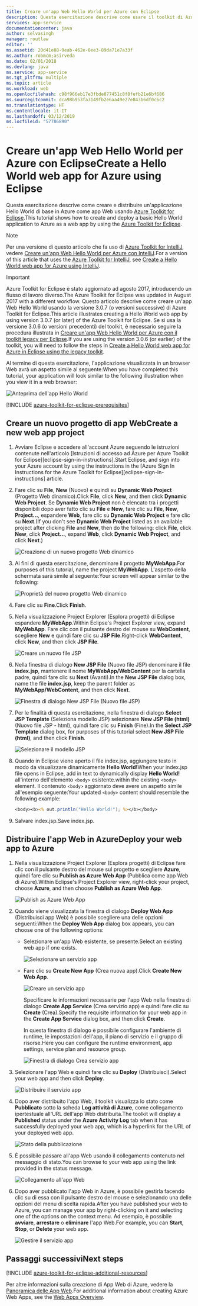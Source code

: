 ```yaml
---
title: Creare un'app Web Hello World per Azure con Eclipse
description: Questa esercitazione descrive come usare il toolkit di Azure per Eclipse per creare un'app Web Hello World per Azure.
services: app-service
documentationcenter: java
author: selvasingh
manager: routlaw
editor: ''
ms.assetid: 20d41e88-9eab-462e-8ee3-89da71e7a33f
ms.author: robmcm;asirveda
ms.date: 02/01/2018
ms.devlang: java
ms.service: app-service
ms.tgt_pltfrm: multiple
ms.topic: article
ms.workload: web
ms.openlocfilehash: c98f966eb17e3fbde877451c8f8fefb21e6bf686
ms.sourcegitcommit: dca98b953fa3149fb2e6aa49e27e843b6df0c6c2
ms.translationtype: HT
ms.contentlocale: it-IT
ms.lasthandoff: 03/12/2019
ms.locfileid: "57786890"
---
```

# <a name="create-a-hello-world-web-app-for-azure-using-eclipse"></a><span data-ttu-id="50d73-103">Creare un'app Web Hello World per Azure con Eclipse</span><span class="sxs-lookup"><span data-stu-id="50d73-103">Create a Hello World web app for Azure using Eclipse</span></span>

<span data-ttu-id="50d73-104">Questa esercitazione descrive come creare e distribuire un'applicazione Hello World di base in Azure come app Web usando [Azure Toolkit for Eclipse].</span><span class="sxs-lookup"><span data-stu-id="50d73-104">This tutorial shows how to create and deploy a basic Hello World application to Azure as a web app by using the [Azure Toolkit for Eclipse].</span></span>

> [!NOTE]
>
> <span data-ttu-id="50d73-105">Per una versione di questo articolo che fa uso di [Azure Toolkit for IntelliJ], vedere [Creare un'app Web Hello World per Azure con IntelliJ][intellij-hello-world].</span><span class="sxs-lookup"><span data-stu-id="50d73-105">For a version of this article that uses the [Azure Toolkit for IntelliJ], see [Create a Hello World web app for Azure using IntelliJ][intellij-hello-world].</span></span>
>

> [!IMPORTANT]
> 
> <span data-ttu-id="50d73-106">Azure Toolkit for Eclipse è stato aggiornato ad agosto 2017, introducendo un flusso di lavoro diverso.</span><span class="sxs-lookup"><span data-stu-id="50d73-106">The Azure Toolkit for Eclipse was updated in August 2017 with a different workflow.</span></span> <span data-ttu-id="50d73-107">Questo articolo descrive come creare un'app Web Hello World usando la versione 3.0.7 (o versioni successive) di Azure Toolkit for Eclipse.</span><span class="sxs-lookup"><span data-stu-id="50d73-107">This article illustrates creating a Hello World web app by using version 3.0.7 (or later) of the Azure Toolkit for Eclipse.</span></span> <span data-ttu-id="50d73-108">Se si usa la versione 3.0.6 (o versioni precedenti) del toolkit, è necessario seguire la procedura illustrata in [Creare un'app Web Hello World per Azure con il toolkit legacy per Eclipse][Legacy Version].</span><span class="sxs-lookup"><span data-stu-id="50d73-108">If you are using the version 3.0.6 (or earlier) of the toolkit, you will need to follow the steps in [Create a Hello World web app for Azure in Eclipse using the legacy toolkit][Legacy Version].</span></span>
> 

<span data-ttu-id="50d73-109">Al termine di questa esercitazione, l'applicazione visualizzata in un browser Web avrà un aspetto simile al seguente:</span><span class="sxs-lookup"><span data-stu-id="50d73-109">When you have completed this tutorial, your application will look similar to the following illustration when you view it in a web browser:</span></span>

![Anteprima dell'app Hello World][browse-web-app]

[!INCLUDE [azure-toolkit-for-eclipse-prerequisites](../includes/azure-toolkit-for-eclipse-prerequisites.md)]

## <a name="create-a-new-web-app-project"></a><span data-ttu-id="50d73-111">Creare un nuovo progetto di app Web</span><span class="sxs-lookup"><span data-stu-id="50d73-111">Create a new web app project</span></span>

1. <span data-ttu-id="50d73-112">Avviare Eclipse e accedere all'account Azure seguendo le istruzioni contenute nell'articolo [Istruzioni di accesso ad Azure per Azure Toolkit for Eclipse][eclipse-sign-in-instructions].</span><span class="sxs-lookup"><span data-stu-id="50d73-112">Start Eclipse, and sign into your Azure account by using the instructions in the [Azure Sign In Instructions for the Azure Toolkit for Eclipse][eclipse-sign-in-instructions] article.</span></span>

1. <span data-ttu-id="50d73-113">Fare clic su **File**, **New** (Nuovo) e quindi su **Dynamic Web Project** (Progetto Web dinamico).</span><span class="sxs-lookup"><span data-stu-id="50d73-113">Click **File**, click **New**, and then click **Dynamic Web Project**.</span></span> <span data-ttu-id="50d73-114">Se **Dynamic Web Project** non è elencato tra i progetti disponibili dopo aver fatto clic su **File** e **New**, fare clic su **File**, **New**, **Project...**, espandere **Web**, fare clic su **Dynamic Web Project** e fare clic su **Next**.</span><span class="sxs-lookup"><span data-stu-id="50d73-114">(If you don't see **Dynamic Web Project** listed as an available project after clicking **File** and **New**, then do the following: click **File**, click **New**, click **Project...**, expand **Web**, click **Dynamic Web Project**, and click **Next**.)</span></span>

   ![Creazione di un nuovo progetto Web dinamico][file-new-dynamic-web-project]

2. <span data-ttu-id="50d73-116">Ai fini di questa esercitazione, denominare il progetto **MyWebApp**.</span><span class="sxs-lookup"><span data-stu-id="50d73-116">For purposes of this tutorial, name the project **MyWebApp**.</span></span> <span data-ttu-id="50d73-117">L'aspetto della schermata sarà simile al seguente:</span><span class="sxs-lookup"><span data-stu-id="50d73-117">Your screen will appear similar to the following:</span></span>
   
   ![Proprietà del nuovo progetto Web dinamico][dynamic-web-project-properties]

3. <span data-ttu-id="50d73-119">Fare clic su **Fine**.</span><span class="sxs-lookup"><span data-stu-id="50d73-119">Click **Finish**.</span></span>

4. <span data-ttu-id="50d73-120">Nella visualizzazione Project Explorer (Esplora progetti) di Eclipse espandere **MyWebApp**.</span><span class="sxs-lookup"><span data-stu-id="50d73-120">Within Eclipse's Project Explorer view, expand **MyWebApp**.</span></span> <span data-ttu-id="50d73-121">Fare clic con il pulsante destro del mouse su **WebContent**, scegliere **New** e quindi fare clic su **JSP File**.</span><span class="sxs-lookup"><span data-stu-id="50d73-121">Right-click **WebContent**, click **New**, and then click **JSP File**.</span></span>

   ![Creare un nuovo file JSP][create-new-jsp-file]

5. <span data-ttu-id="50d73-123">Nella finestra di dialogo **New JSP File** (Nuovo file JSP) denominare il file **index.jsp**, mantenere il nome **MyWebApp/WebContent** per la cartella padre, quindi fare clic su **Next** (Avanti).</span><span class="sxs-lookup"><span data-stu-id="50d73-123">In the **New JSP File** dialog box, name the file **index.jsp**, keep the parent folder as **MyWebApp/WebContent**, and then click **Next**.</span></span>

   ![Finestra di dialogo New JSP File (Nuovo file JSP)][new-jsp-file-dialog]

6. <span data-ttu-id="50d73-125">Per le finalità di questa esercitazione, nella finestra di dialogo **Select JSP Template** (Seleziona modello JSP) selezionare **New JSP File (html)** (Nuovo file JSP - html), quindi fare clic su **Finish** (Fine).</span><span class="sxs-lookup"><span data-stu-id="50d73-125">In the **Select JSP Template** dialog box, for purposes of this tutorial select **New JSP File (html)**, and then click **Finish**.</span></span>

   ![Selezionare il modello JSP][select-jsp-template]

7. <span data-ttu-id="50d73-127">Quando in Eclipse viene aperto il file index.jsp, aggiungere testo in modo da visualizzare dinamicamente **Hello World!**</span><span class="sxs-lookup"><span data-stu-id="50d73-127">When your index.jsp file opens in Eclipse, add in text to dynamically display **Hello World!**</span></span> <span data-ttu-id="50d73-128">all'interno dell'elemento `<body>` esistente.</span><span class="sxs-lookup"><span data-stu-id="50d73-128">within the existing `<body>` element.</span></span> <span data-ttu-id="50d73-129">Il contenuto `<body>` aggiornato deve avere un aspetto simile all'esempio seguente:</span><span class="sxs-lookup"><span data-stu-id="50d73-129">Your updated `<body>` content should resemble the following example:</span></span>
   
   ```jsp
   <body><b><% out.println("Hello World!"); %></b></body>
   ```

8. <span data-ttu-id="50d73-130">Salvare index.jsp.</span><span class="sxs-lookup"><span data-stu-id="50d73-130">Save index.jsp.</span></span>

## <a name="deploy-your-web-app-to-azure"></a><span data-ttu-id="50d73-131">Distribuire l'app Web in Azure</span><span class="sxs-lookup"><span data-stu-id="50d73-131">Deploy your web app to Azure</span></span>

1. <span data-ttu-id="50d73-132">Nella visualizzazione Project Explorer (Esplora progetti) di Eclipse fare clic con il pulsante destro del mouse sul progetto e scegliere **Azure**, quindi fare clic su **Publish as Azure Web App** (Pubblica come app Web di Azure).</span><span class="sxs-lookup"><span data-stu-id="50d73-132">Within Eclipse's Project Explorer view, right-click your project, choose **Azure**, and then choose **Publish as Azure Web App**.</span></span>
   
   ![Publish as Azure Web App][publish-as-azure-web-app]

1. <span data-ttu-id="50d73-134">Quando viene visualizzata la finestra di dialogo **Deploy Web App** (Distribuisci app Web) è possibile scegliere una delle opzioni seguenti:</span><span class="sxs-lookup"><span data-stu-id="50d73-134">When the **Deploy Web App** dialog box appears, you can choose one of the following options:</span></span>

   * <span data-ttu-id="50d73-135">Selezionare un'app Web esistente, se presente.</span><span class="sxs-lookup"><span data-stu-id="50d73-135">Select an existing web app if one exists.</span></span>

      ![Selezionare un servizio app][select-app-service]

   * <span data-ttu-id="50d73-137">Fare clic su **Create New App** (Crea nuova app).</span><span class="sxs-lookup"><span data-stu-id="50d73-137">Click **Create New Web App**.</span></span>

      ![Creare un servizio app][create-app-service]

      <span data-ttu-id="50d73-139">Specificare le informazioni necessarie per l'app Web nella finestra di dialogo **Create App Service** (Crea servizio app) e quindi fare clic su **Create** (Crea).</span><span class="sxs-lookup"><span data-stu-id="50d73-139">Specify the requisite information for your web app in the **Create App Service** dialog box, and then click **Create**.</span></span>

      <span data-ttu-id="50d73-140">In questa finestra di dialogo è possibile configurare l'ambiente di runtime, le impostazioni dell'app, il piano di servizio e il gruppo di risorse.</span><span class="sxs-lookup"><span data-stu-id="50d73-140">Here you can configure the runtime environment, app settings, service plan and resource group.</span></span>

      ![Finestra di dialogo Crea servizio app][create-app-service-dialog]

1. <span data-ttu-id="50d73-142">Selezionare l'app Web e quindi fare clic su **Deploy** (Distribuisci).</span><span class="sxs-lookup"><span data-stu-id="50d73-142">Select your web app and then click **Deploy**.</span></span>

   ![Distribuire il servizio app][deploy-app-service]

1. <span data-ttu-id="50d73-144">Dopo aver distribuito l'app Web, il toolkit visualizza lo stato come **Pubblicato** sotto la scheda **Log attività di Azure**, come collegamento ipertestuale all'URL dell'app Web distribuita.</span><span class="sxs-lookup"><span data-stu-id="50d73-144">The toolkit will display a **Published** status under the **Azure Activity Log** tab when it has successfully deployed your web app, which is a hyperlink for the URL of your deployed web app.</span></span>

   ![Stato della pubblicazione][publish-status]

1. <span data-ttu-id="50d73-146">È possibile passare all'app Web usando il collegamento contenuto nel messaggio di stato.</span><span class="sxs-lookup"><span data-stu-id="50d73-146">You can browse to your web app using the link provided in the status message.</span></span>

   ![Collegamento all'app Web][browse-web-app]

1. <span data-ttu-id="50d73-148">Dopo aver pubblicato l'app Web in Azure, è possibile gestirla facendo clic su di essa con il pulsante destro del mouse e selezionando una delle opzioni del menu di scelta rapida.</span><span class="sxs-lookup"><span data-stu-id="50d73-148">After you have published your web to Azure, you can manage your app by right-clicking on it and selecting one of the options on the context menu.</span></span> <span data-ttu-id="50d73-149">Ad esempio, è possibile **avviare**, **arrestare** o **eliminare** l'app Web.</span><span class="sxs-lookup"><span data-stu-id="50d73-149">For example, you can **Start**, **Stop**, or **Delete** your web app.</span></span>

   ![Gestire il servizio app][manage-app-service]

## <a name="next-steps"></a><span data-ttu-id="50d73-151">Passaggi successivi</span><span class="sxs-lookup"><span data-stu-id="50d73-151">Next steps</span></span>

[!INCLUDE [azure-toolkit-for-eclipse-additional-resources](../includes/azure-toolkit-for-eclipse-additional-resources.md)]

<span data-ttu-id="50d73-152">Per altre informazioni sulla creazione di App Web di Azure, vedere la [Panoramica delle App Web].</span><span class="sxs-lookup"><span data-stu-id="50d73-152">For additional information about creating Azure Web Apps, see the [Web Apps Overview].</span></span>

<!-- URL List -->

[Azure Toolkit for Eclipse]: azure-toolkit-for-eclipse.md
[Azure Toolkit for IntelliJ]: ../intellij/azure-toolkit-for-intellij.md
[intellij-hello-world]: ../intellij/azure-toolkit-for-intellij-create-hello-world-web-app.md
[Panoramica delle app Web]: /azure/app-service/app-service-web-overview
[Web Apps Overview]: /azure/app-service/app-service-web-overview
[Apache Tomcat]: http://tomcat.apache.org/
[Jetty]: http://www.eclipse.org/jetty/
[Legacy Version]: azure-toolkit-for-eclipse-create-hello-world-web-app-legacy-version.md

<!-- IMG List -->

[browse-web-app]: ./media/azure-toolkit-for-eclipse-create-hello-world-web-app/browse-web-app.png
[file-new-dynamic-web-project]: ./media/azure-toolkit-for-eclipse-create-hello-world-web-app/file-new-dynamic-web-project.png
[dynamic-web-project-properties]: ./media/azure-toolkit-for-eclipse-create-hello-world-web-app/dynamic-web-project-properties.png
[create-new-jsp-file]: ./media/azure-toolkit-for-eclipse-create-hello-world-web-app/create-new-jsp-file.png
[new-jsp-file-dialog]: ./media/azure-toolkit-for-eclipse-create-hello-world-web-app/new-jsp-file-dialog.png
[select-jsp-template]: ./media/azure-toolkit-for-eclipse-create-hello-world-web-app/select-jsp-template.png
[publish-as-azure-web-app]: ./media/azure-toolkit-for-eclipse-create-hello-world-web-app/publish-as-azure-web-app.png
[deploy-web-app-dialog]: ./media/azure-toolkit-for-eclipse-create-hello-world-web-app/deploy-web-app-dialog.png
[select-app-service]: ./media/azure-toolkit-for-eclipse-create-hello-world-web-app/select-app-service.png
[create-app-service-dialog]: ./media/azure-toolkit-for-eclipse-create-hello-world-web-app/create-app-service-dialog.png
[publish-status]: ./media/azure-toolkit-for-eclipse-create-hello-world-web-app/publish-status.png
[create-app-service]: ./media/azure-toolkit-for-eclipse-create-hello-world-web-app/create-app-service.png
[deploy-app-service]: ./media/azure-toolkit-for-eclipse-create-hello-world-web-app/deploy-app-service.png
[manage-app-service]: ./media/azure-toolkit-for-eclipse-create-hello-world-web-app/manage-app-service.png
